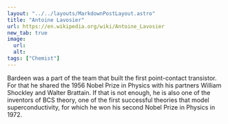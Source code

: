 ```yaml
---
layout: "../../layouts/MarkdownPostLayout.astro"
title: "Antoine Lavosier"
url: https://en.wikipedia.org/wiki/Antoine_Lavosier
new_tab: true
image:
  url:
  alt:
tags: ["Chemist"]
---
```


Bardeen was a part of the team that built the first point-contact transistor. For that he shared the 1956 Nobel Prize in Physics with his partners William Shockley and Walter Brattain. If that is not enough, he is also one of the inventors of BCS theory, one of the first successful theories that model superconductivity, for which he won his second Nobel Prize in Physics in 1972.
